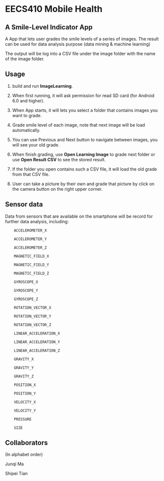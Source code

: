 # EECS410 Mobile Health

## A Smile-Level Indicator App

A App that lets user grades the smile levels of a series of images. The result can be used for data analysis purpose (data mining & machine learning)

The output will be log into a CSV file under the image folder with the name of the image folder.

## Usage

1. build and run **ImageLearning**.

2. When first running, it will ask permission for read SD card (for Android 6.0 and higher).

3. When App starts, it will lets you select a folder that contains images you want to grade.

4. Grade smile level of each image, note that next image will be load automatically.

5. You can use Previous and Next button to navigate between images, you will see your old grade.

6. When finish grading, use **Open Learning Image** to grade next folder or use **Open Result CSV** to see the stored result.

7. If the folder you open contains such a CSV file, it will load the old grade from that CSV file.

8. User can take a picture by their own and grade that picture by click on the camera button on the right upper corner.
## Sensor data
Data from sensors that are available on the smartphone will be record for further data analysis, including:

```
    ACCELEROMETER_X
    
    ACCELEROMETER_Y
    
    ACCELEROMETER_Z
    
    MAGNETIC_FIELD_X
    
    MAGNETIC_FIELD_Y
    
    MAGNETIC_FIELD_Z
    
    GYROSCOPE_X
    
    GYROSCOPE_Y
    
    GYROSCOPE_Z
    
    ROTATION_VECTOR_X
    
    ROTATION_VECTOR_Y
    
    ROTATION_VECTOR_Z
    
    LINEAR_ACCELERATION_X
    
    LINEAR_ACCELERATION_Y
    
    LINEAR_ACCELERATION_Z
    
    GRAVITY_X
    
    GRAVITY_Y
    
    GRAVITY_Z
    
    POSITION_X
    
    POSITION_Y
    
    VELOCITY_X
    
    VELOCITY_Y
    
    PRESSURE
    
    SIZE
```
## Collaborators

(In alphabet order)

Junqi Ma

Shipei Tian
